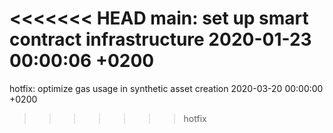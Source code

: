 <<<<<<< HEAD
main: set up smart contract infrastructure 2020-01-23 00:00:06 +0200
=======
hotfix: optimize gas usage in synthetic asset creation 2020-03-20 00:00:00 +0200
>>>>>>> hotfix
